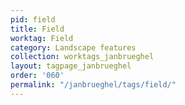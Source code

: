 ```yaml
---
pid: field
title: Field
worktag: Field
category: Landscape features
collection: worktags_janbrueghel
layout: tagpage_janbrueghel
order: '060'
permalink: "/janbrueghel/tags/field/"
---
```

